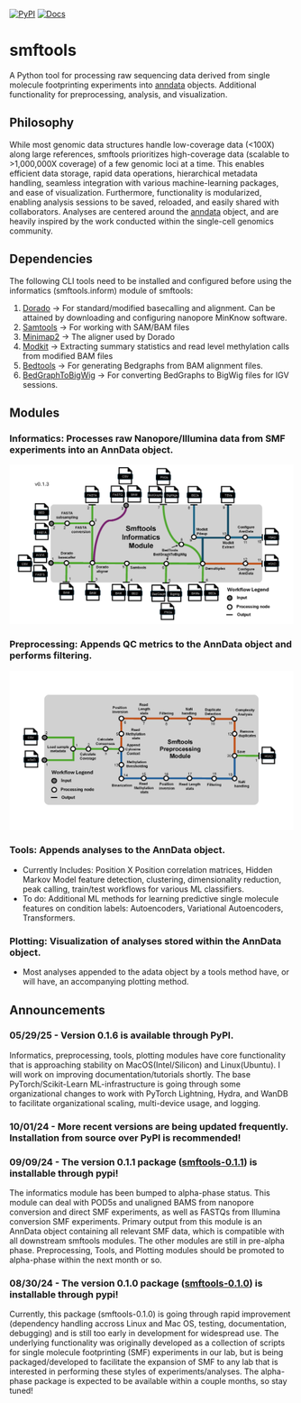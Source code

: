 [![PyPI](https://img.shields.io/pypi/v/smftools.svg)](https://pypi.org/project/smftools)
[![Docs](https://readthedocs.org/projects/smftools/badge/?version=latest)](https://smftools.readthedocs.io/en/latest/?badge=latest)

# smftools
A Python tool for processing raw sequencing data derived from single molecule footprinting experiments into [anndata](https://anndata.readthedocs.io/en/latest/) objects. Additional functionality for preprocessing, analysis, and visualization.

## Philosophy
While most genomic data structures handle low-coverage data (<100X) along large references, smftools prioritizes high-coverage data (scalable to >1,000,000X coverage) of a few genomic loci at a time. This enables efficient data storage, rapid data operations, hierarchical metadata handling, seamless integration with various machine-learning packages, and ease of visualization. Furthermore, functionality is modularized, enabling analysis sessions to be saved, reloaded, and easily shared with collaborators. Analyses are centered around the [anndata](https://anndata.readthedocs.io/en/latest/) object, and are heavily inspired by the work conducted within the single-cell genomics community.

## Dependencies
The following CLI tools need to be installed and configured before using the informatics (smftools.inform) module of smftools:
1) [Dorado](https://github.com/nanoporetech/dorado) -> For standard/modified basecalling and alignment. Can be attained by downloading and configuring nanopore MinKnow software.
2) [Samtools](https://github.com/samtools/samtools) -> For working with SAM/BAM files
3) [Minimap2](https://github.com/lh3/minimap2) -> The aligner used by Dorado
4) [Modkit](https://github.com/nanoporetech/modkit) -> Extracting summary statistics and read level methylation calls from modified BAM files
5) [Bedtools](https://github.com/arq5x/bedtools2) -> For generating Bedgraphs from BAM alignment files.
6) [BedGraphToBigWig](https://genome.ucsc.edu/goldenPath/help/bigWig.html) -> For converting BedGraphs to BigWig files for IGV sessions.

## Modules
### Informatics: Processes raw Nanopore/Illumina data from SMF experiments into an AnnData object.
![](docs/source/_static/smftools_informatics_diagram.png)
### Preprocessing: Appends QC metrics to the AnnData object and performs filtering.
![](docs/source/_static/smftools_preprocessing_diagram.png)
### Tools: Appends analyses to the AnnData object.
- Currently Includes: Position X Position correlation matrices, Hidden Markov Model feature detection, clustering, dimensionality reduction, peak calling, train/test workflows for various ML classifiers.
- To do: Additional ML methods for learning predictive single molecule features on condition labels: Autoencoders, Variational Autoencoders, Transformers.
### Plotting: Visualization of analyses stored within the AnnData object.
- Most analyses appended to the adata object by a tools method have, or will have, an accompanying plotting method.

## Announcements

### 05/29/25 - Version 0.1.6 is available through PyPI.
Informatics, preprocessing, tools, plotting modules have core functionality that is approaching stability on MacOS(Intel/Silicon) and Linux(Ubuntu). I will work on improving documentation/tutorials shortly. The base PyTorch/Scikit-Learn ML-infrastructure is going through some organizational changes to work with PyTorch Lightning, Hydra, and WanDB to facilitate organizational scaling, multi-device usage, and logging.

### 10/01/24 - More recent versions are being updated frequently. Installation from source over PyPI is recommended!

### 09/09/24 - The version 0.1.1 package ([smftools-0.1.1](https://pypi.org/project/smftools/)) is installable through pypi!
The informatics module has been bumped to alpha-phase status. This module can deal with POD5s and unaligned BAMS from nanopore conversion and direct SMF experiments, as well as FASTQs from Illumina conversion SMF experiments. Primary output from this module is an AnnData object containing all relevant SMF data, which is compatible with all downstream smftools modules. The other modules are still in pre-alpha phase. Preprocessing, Tools, and Plotting modules should be promoted to alpha-phase within the next month or so.

### 08/30/24 - The version 0.1.0 package ([smftools-0.1.0](https://pypi.org/project/smftools/)) is installable through pypi!
Currently, this package (smftools-0.1.0) is going through rapid improvement (dependency handling accross Linux and Mac OS, testing, documentation, debugging) and is still too early in development for widespread use. The underlying functionality was originally developed as a collection of scripts for single molecule footprinting (SMF) experiments in our lab, but is being packaged/developed to facilitate the expansion of SMF to any lab that is interested in performing these styles of experiments/analyses. The alpha-phase package is expected to be available within a couple months, so stay tuned!
